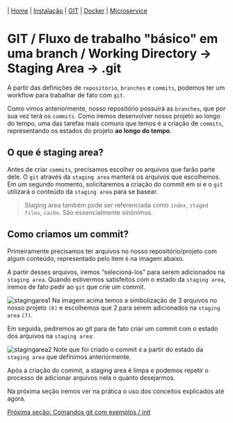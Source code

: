 | [Home](/handson_microservice) | [Instalação](/handson_microservice/instalacao) | [GIT](/handson_microservice/git) | [Docker](/handson_microservice/docker) | [Microservice](/handson_microservice/microservice)

# GIT / Fluxo de trabalho "básico" em uma branch / Working Directory -> Staging Area -> .git

A partir das definições de `repositório`, `branches` e `commits`, podemos ter um workflow para trabalhar de fato com `git`.

Como vimos anteriormente, nosso repositório possuirá as `branches`, que por sua vez terá os `commits`. 
Como iremos desenvolver nosso projeto ao longo do tempo, uma das tarefas mais comuns que temos é a criação de `commits`, representando os estados do projeto **ao longo do tempo**.

## O que é staging area? 

Antes de criar `commits`, precisamos escolher os arquivos que farão parte dele. O `git` através da `staging area` manterá os arquivos que escolhemos. Em um segundo momento, solicitaremos a criação do commit em si e o `git` utilizará o conteúdo da `staging area` para se basear.

> Staging area também pode ser referenciada como `index`, `staged files`, `cache`. São essencialmente sinônimos.

## Como criamos um commit?

Primeiramente precisamos ter arquivos no nosso repositório/projeto com algum conteúdo, representado pelo item `6` na imagem abaixo.

A partir desses arquivos, iremos “selecioná-los” para serem adicionados na `staging area`. Quando estivermos satisfeitos com o estado da `staging area`, iremos de fato pedir ao `git` que crie um commit.

![stagingarea1](https://user-images.githubusercontent.com/18057391/91795550-4fb48680-ebf4-11ea-8dc9-7376a03ea925.PNG)
Na imagem acima temos a simbolização de 3 arquivos no nosso projeto `(6)` e escolhemos que 2 para serem adicionados na `staging area` `(7)`.

Em seguida, pediremos ao git para de fato criar um commit com o estado dos arquivos na `staging area`:

![stagingarea2](https://user-images.githubusercontent.com/18057391/91795944-64dde500-ebf5-11ea-83f2-04b6c9c0a7e4.PNG)
Note que foi criado o commit `d` a partir do estado da `staging area` que definimos anteriormente. 

Após a criação do commit, a staging area é limpa e podemos repetir o processo de adicionar arquivos nela o quanto desejarmos.

Na próxima seção iremos ver na prática o uso dos conceitos explicados até agora.

[Próxima seção: Comandos git com exemplos / init](../comandos-git-com-exemplos/init.md)